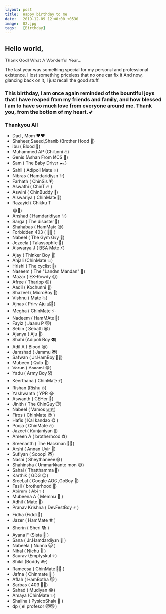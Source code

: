 ```yaml
---
layout: post
title:  Happy birthday to me
date:   2019-12-09 12:00:00 +0530
image:  02.jpg
tags:   [Birthday]
---
```

## Hello world,    
Thank God! What A Wonderful Year...

The last year was something special for my personal and professional existence.
I lost something priceless that no one can fix it  And now, glancing back on it, I just recall the good stuff.  
### This birthday, I am once again reminded of the bountiful joys that I have reaped from my friends and family, and how blessed I am to have so much love from everyone around me. Thank you, from the bottom of my heart. :two_hearts:  


### Thankyou All 

+ Dad , Mom ❤️♥️
+ Shaheer,Saeed,Shanib (Brother Hood 💪)
+ ibu ( Blood 💝)
+ Muhammed AP (Chilunni  🔥)
+ Genis (Ashan From MCS  🤩)
+ Sam ( The Baby Driver 🏎️)
+ Sahil ( Adipoli Mate  💥)
+ Nibras ( Hamdaridiyan  ✨)
+ Farhath ( ChinSis  💗)
+ Aswathi ( ChinT  🔥 )
+ Aswini ( ChinBuddy  🌟)
+ Aiswariya ( ChinMate 💫)
+ Razayid ( Chikku T$$$$   😂💩)
+ Anshad ( Hamdaridiyan  ✨)
+ Sarga ( The disaster  🙈)
+ Shahabas ( HamMate 😍)
+ Forbidden 403 ( 👨‍💻 )
+ Nabeel ( The Gym Guy  💪)
+ Jezeela ( Talassophile  🌊)
+ Aiswarya J ( BSA Mate ⚡)
+ Ajay ( Thinker Boy  🌟)
+ Anjali (ChinMate  💥)
+ Hrishi ( The cyclist 🚴)
+ Naseem ( The "Landan Mandan"  🤡)
+ Mazar ( EX-Rowdy 😠)
+ Afree ( Tharipp  😐)
+ Aadil ( Kochunni  👮)
+ Shazeel ( MicroBoy  📸)
+ Vishnu ( Mate  💥)
+ Ajnas ( Prirv Aju  💰🤑)
+ Megha ( ChinMate  ⚡)
+ Nadeem ( HamMAte  🔆)
+ Fayiz ( Jaanu P  😻)
+ Sebin ( Sebatti  😎)
+ Ajanya ( Aju  🙌)
+ Shahi (Adipoli Boy  👽)
+ Adil A ( Blood  😍)
+ Jamshad ( Jammu  😻)
+ Safwan ( Jr.HamBoy  👦🎹)
+ Mubeen ( Qulb  🥰)
+ Varun ( Asaami  😂)
+ Yadu ( Army Boy  🎖️)
+ Keerthana ( ChinMate  ⚡)
+ Rishan (Rishu  🔥)
+ Yashwanth ( YPR  😂
+ Aswanth ( CEHer  👀)
+ Jinith ( The ChinGuy  😇)
+ Nabeel ( Vamos 🇦🇷)
+ Firos ( ChinMate 😉 )
+ Hafis ( Kal kandao 😋 )
+ Pooja ( ChinMate  🔥)
+ Jazeel ( Kunjaniyan  👦)
+ Ameen A ( brotherhood  ⚽)
+ Sreenanth ( The Hackman  👨‍💻)
+ Arshi ( Annan Uyir  🙌)
+ Sufiyan ( Sooopi  😻)
+ Nashi ( Sheythaneee 😅)
+ Shahinsha ( Ummarkkante mon  😅)
+ Sahal ( Thatthamma 🦜)
+ Karthik ( GDG  😉)
+ SreeLal ( Google AOG ,GoBoy 👻)
+ Fasil ( brotherhood  💪)
+ Abiram ( Abi  ✨)
+ Mubeena A ( Memma 🔆 )
+ Adhil ( Mate 🤟)
+ Pranav Krishna ( DevFestBoy ⚡ )
+ Fidha (Fiddi 👊)
+ Jazer ( HamMate ⚽ )
+ Sherin ( Sheri 📚 )
+ Ayana F (Sista 🙌 )
+ Sana ( Jr.Hamdardiyan 💫 )
+ Nabeela ( Nunna 😺 )
+ Nihal ( Nichu 🎥 )
+ Saurav (Emptyskul 💀 )
+ Shikil (Boddy 👓)
+ Rameesa ( ChinMate 👩‍👧 )
+ Jafna ( Chinmate 🧕 )
+ Aflah ( HamBotha 😻  )
+ Sarbas ( 403 👨‍💻)
+ Sahad ( Mudiyan 😂)
+ Amaya (ChinMate ✨)
+ Shaliha ( PysicoShalu 🤪 )
+ dp ( el profesor 😻😻 )


